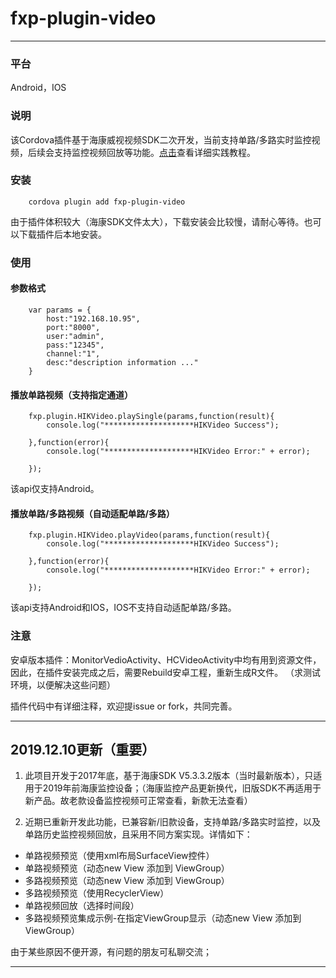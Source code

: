 # fxp-plugin-video
*****

### 平台
Android，IOS

### 说明
该Cordova插件基于海康威视视频SDK二次开发，当前支持单路/多路实时监控视频，后续会支持监控视频回放等功能。[点击](http://blog.csdn.net/fxp850899969/article/details/79165941 "海康摄像头监控视频播放详解")查看详细实践教程。

### 安装
```
    cordova plugin add fxp-plugin-video
```
由于插件体积较大（海康SDK文件太大），下载安装会比较慢，请耐心等待。也可以下载插件后本地安装。


### 使用
#### 参数格式
```
    var params = {
        host:"192.168.10.95",
        port:"8000",
        user:"admin",
        pass:"12345",
        channel:"1",
        desc:"description information ..."
    }
```

#### 播放单路视频（支持指定通道）
```
    fxp.plugin.HIKVideo.playSingle(params,function(result){
        console.log("********************HIKVideo Success");

    },function(error){
        console.log("********************HIKVideo Error:" + error);

    });
```
该api仅支持Android。

#### 播放单路/多路视频（自动适配单路/多路）
```
    fxp.plugin.HIKVideo.playVideo(params,function(result){
        console.log("********************HIKVideo Success");

    },function(error){
        console.log("********************HIKVideo Error:" + error);

    });
```
该api支持Android和IOS，IOS不支持自动适配单路/多路。


### 注意
安卓版本插件：MonitorVedioActivity、HCVideoActivity中均有用到资源文件，因此，在插件安装完成之后，需要Rebuild安卓工程，重新生成R文件。
（求测试环境，以便解决这些问题）


插件代码中有详细注释，欢迎提issue or fork，共同完善。


****
## 2019.12.10更新（重要）
1. 此项目开发于2017年底，基于海康SDK V5.3.3.2版本（当时最新版本），只适用于2019年前海康监控设备；（海康监控产品更新换代，旧版SDK不再适用于新产品。故老款设备监控视频可正常查看，新款无法查看）

2. 近期已重新开发此功能，已兼容新/旧款设备，支持单路/多路实时监控，以及单路历史监控视频回放，且采用不同方案实现。详情如下：
* 单路视频预览（使用xml布局SurfaceView控件）
* 单路视频预览（动态new View 添加到 ViewGroup）
* 多路视频预览（动态new View 添加到 ViewGroup）
* 多路视频预览（使用RecyclerView）
* 单路视频回放（选择时间段）
* 多路视频预览集成示例-在指定ViewGroup显示（动态new View 添加到 ViewGroup）

由于某些原因不便开源，有问题的朋友可私聊交流；

****
